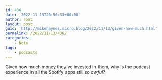 ```yaml
---
id: 436
date: '2022-11-13T20:50:33+00:00'
author: root
layout: post
guid: 'http://mikehaynes.micro.blog/2022/11/13/given-how-much.html'
permalink: /2022/11/13/436/
categories:
    - Note
tags:
    - podcasts
---
```


Given how much money they’ve invested in them, why is the podcast experience in all the Spotify apps still so *awful*?